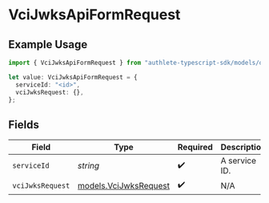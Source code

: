 # VciJwksApiFormRequest

## Example Usage

```typescript
import { VciJwksApiFormRequest } from "authlete-typescript-sdk/models/operations";

let value: VciJwksApiFormRequest = {
  serviceId: "<id>",
  vciJwksRequest: {},
};
```

## Fields

| Field                                                   | Type                                                    | Required                                                | Description                                             |
| ------------------------------------------------------- | ------------------------------------------------------- | ------------------------------------------------------- | ------------------------------------------------------- |
| `serviceId`                                             | *string*                                                | :heavy_check_mark:                                      | A service ID.                                           |
| `vciJwksRequest`                                        | [models.VciJwksRequest](../../models/vcijwksrequest.md) | :heavy_check_mark:                                      | N/A                                                     |